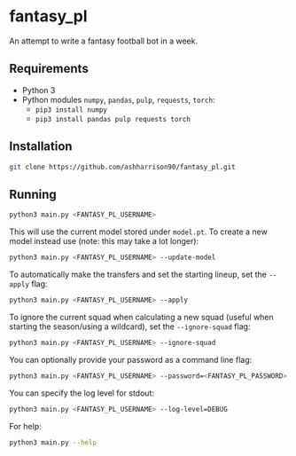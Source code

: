 # fantasy_pl
An attempt to write a fantasy football bot in a week.

## Requirements
- Python 3
- Python modules `numpy`, `pandas`, `pulp`, `requests`, `torch`:
  - `pip3 install numpy`
  - `pip3 install pandas pulp requests torch`

## Installation

```bash
git clone https://github.com/ashharrison90/fantasy_pl.git
```

## Running

```bash
python3 main.py <FANTASY_PL_USERNAME>
```

This will use the current model stored under `model.pt`. To create a new model instead use (note: this may take a lot longer):
```bash
python3 main.py <FANTASY_PL_USERNAME> --update-model
```

To automatically make the transfers and set the starting lineup, set the `--apply` flag:
```bash
python3 main.py <FANTASY_PL_USERNAME> --apply
```

To ignore the current squad when calculating a new squad (useful when starting the season/using a wildcard), set the `--ignore-squad` flag:
```bash
python3 main.py <FANTASY_PL_USERNAME> --ignore-squad
```

You can optionally provide your password as a command line flag:
```bash
python3 main.py <FANTASY_PL_USERNAME> --password=<FANTASY_PL_PASSWORD>
```

You can specify the log level for stdout:
```bash
python3 main.py <FANTASY_PL_USERNAME> --log-level=DEBUG
```

For help:
```bash
python3 main.py --help
```
